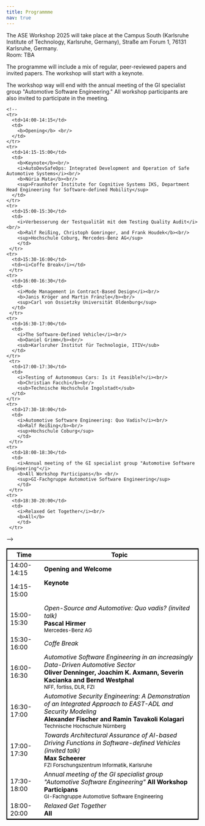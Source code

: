 ```yaml
---
title: Programmme
nav: true
---
```

The ASE Workshop 2025 will take place at the Campus South (Karlsruhe Institute of Technology, Karlsruhe, Germany), Straße am Forum 1, 76131 Karlsruhe, Germany. \
Room: TBA

The programme will include a mix of regular, peer-reviewed papers and invited papers. The workshop will start with a keynote.

The workshop way will end with the annual meeting of the GI specialist group "Automotive Software Engineering."
All workshop participants are also invited to participate in the meeting.


<!--
The proceedings are available [here](https://dl.gi.de/collections/53649beb-2b43-4ff0-b149-0471d78af8bb).
-->
<head>
<!-- CSS Code: Place this code in the document's head (between the 'head' tags) -->
<style>
table.GeneratedTable {
  width: 100%;
  background-color: #ffffff;
  border-collapse: collapse;
  border-width: 2px;
  border-color: #000000;
  border-style: solid;
  color: #000000;
}

table.GeneratedTable td, table.GeneratedTable th {
  border-width: 2px;
  border-color: #000000;
  border-style: solid;
  padding: 3px;
}

table.GeneratedTable thead {
  background-color: #c0c0c0;
}
</style>
</head>

<!-- HTML Code: Place this code in the document's body (between the 'body' tags) where the table should appear -->
<table class="GeneratedTable">
  <thead>
    <tr>
      <th>Time</th>
      <th>Topic</th>
    </tr>
  </thead>
  <tbody>
   <tr>
      <td>14:00-14:15</td>
      <td>
        <b>Opening and Welcome</b> <br/>
      </td>
    </tr>
     <tr>
      <td>14:15-15:00</td>
      <td>
        <b>Keynote</b><br/>
        <i></i><br/>
        <b></b><br/>
        <sup></sup>
      </td>
    </tr>
    <tr>
      <td>15:00-15:30</td>
      <td>
        <i>Open-Source and Automotive: Quo vadis? (invited talk)</i><br/>
        <b>Pascal Hirmer</b><br/>
        <sup>Mercedes-Benz AG</sup>
        </td>
     </tr>  

   <tr>
      <td>15:30-16:00</td>
      <td><i>Coffe Break</i></td>
   </tr>  
   <tr>
      <td>16:00-16:30</td>
      <td>
        <i>Automotive Software Engineering in an increasingly Data-Driven Automotive Sector	</i><br/>
        <b>Oliver Denninger, Joachim K. Axmann, Severin Kacianka and Bernd Westphal	</b><br/>
        <sup>NFF, fortiss, DLR, FZI</sup>
      </td>
     </tr>
     <td>16:30-17:00</td>
      <td>
        <i>Automotive Security Engineering: A Demonstration of an Integrated Approach to EAST-ADL and Security Modeling	</i><br/>
        <b>Alexander Fischer and Ramin Tavakoli Kolagari	</b><br/>
        <sup>Technische Hochschule Nürnberg</sup>
      </td>
     </tr>
    <tr>
      <td>17:00-17:30</td>
      <td>
        <i>Towards Architectural Assurance of AI-based Driving Functions in Software-defined Vehicles (invited talk)</i><br/>
        <b>Max Scheerer</b><br/>
        <sub>FZI Forschungszentrum Informatik, Karlsruhe</sub>
      </td>
    </tr>

   <tr>
      <td>17:30-18:00</td>
      <td>
        <i>Annual meeting of the GI specialist group "Automotive Software Engineering"</i>
        <b>All Workshop Participans</b> <br/>
        <sup>GI-Fachgruppe Automotive Software Engineering</sup>
        </td>
     </tr>  
    <tr>
      <td>18:00-20:00</td>
      <td>
        <i>Relaxed Get Together</i><br/>
        <b>All</b>
        </td>
     </tr>
    
    <!--
    <tr>
      <td>14:00-14:15</td>
      <td>
        <b>Opening</b> <br/>
      </td>
    </tr>
    <tr>
      <td>14:15-15:00</td>
      <td>
        <b>Keynote</b><br/>
        <i>AutoDevSafeOps: Integrated Development and Operation of Safe Automotive Systems</i><br/>
        <b>Núria Mata</b><br/>
        <sup>Fraunhofer Institute for Cognitive Systems IKS, Department Head Engineering for Software-defined Mobility</sup>
      </td>
    </tr>
    <tr>
      <td>15:00-15:30</td>
      <td>
        <i>Verbesserung der Testqualität mit dem Testing Quality Audit</i><br/>
        <b>Ralf Reißing, Christoph Gomringer, and Frank Houdek</b><br/>
        <sup>Hochschule Coburg, Mercedes-Benz AG</sup>
        </td>
     </tr>  
    <tr>
      <td>15:30-16:00</td>
      <td><i>Coffe Break</i></td>
     </tr>  
    <tr>
      <td>16:00-16:30</td>
      <td>
        <i>Mode Management in Contract-Based Design</i><br/>
        <b>Janis Kröger and Martin Fränzle</b><br/>
        <sup>Carl von Ossietzky Universität Oldenburg</sup>
      </td>
     </tr>
    <tr>
      <td>16:30-17:00</td>
      <td>
        <i>The Software-Defined Vehicle</i><br/>
        <b>Daniel Grimm</b><br/>
        <sub>Karlsruher Institut für Technologie, ITIV</sub>
      </td>
    </tr>
     <tr>
      <td>17:00-17:30</td>
      <td>
        <i>Testing of Autonomous Cars: Is it Feasible?</i><br/>
        <b>Christian Facchi</b><br/>
        <sub>Technische Hochschule Ingolstadt</sub>
      </td>
    </tr>
    <tr>
      <td>17:30-18:00</td>
      <td>
        <i>Automotive Software Engineering: Quo Vadis?</i><br/>
        <b>Ralf Reißing</b><br/>
        <sup>Hochschule Coburg</sup>
        </td>
     </tr>  
    <tr>
      <td>18:00-18:30</td>
      <td>
        <i>Annual meeting of the GI specialist group "Automotive Software Engineering"</i>
        <b>All Workshop Participans</b> <br/>
        <sup>GI-Fachgruppe Automotive Software Engineering</sup>
        </td>
     </tr>  
    <tr>
      <td>18:30-20:00</td>
      <td>
        <i>Relaxed Get Together</i><br/>
        <b>All</b>
        </td>
     </tr>
  -->
